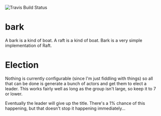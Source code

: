 ![Travis Build Status](https://travis-ci.org/davepkennedy/bark.svg?branch=master)
# bark 
A bark is a kind of boat. A raft is a kind of boat. Bark is a very simple implementation of Raft. 

# Election
Nothing is currently configurable (since I'm just fiddling with things) so all that can be done is generate a bunch of actors and get them to elect a leader.
This works fairly well as long as the group isn't large, so keep it to 7 or lower.

Eventually the leader will give up the title. There's a 1% chance of this happening, but that doesn't stop it happening immediately…
